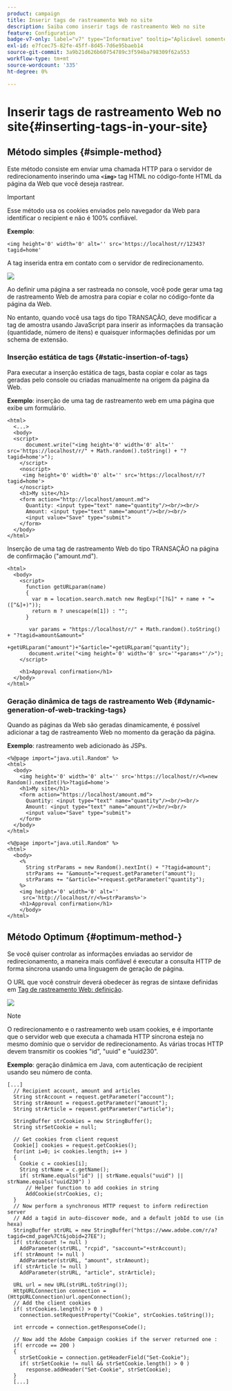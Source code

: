 ```yaml
---
product: campaign
title: Inserir tags de rastreamento Web no site
description: Saiba como inserir tags de rastreamento Web no site
feature: Configuration
badge-v7-only: label="v7" type="Informative" tooltip="Aplicável somente ao Campaign Classic v7"
exl-id: e7fcec75-82fe-45ff-8d45-7d6e95baeb14
source-git-commit: 3a9b21d626b60754789c3f594ba798309f62a553
workflow-type: tm+mt
source-wordcount: '335'
ht-degree: 0%

---
```


# Inserir tags de rastreamento Web no site{#inserting-tags-in-your-site}

## Método simples {#simple-method}

Este método consiste em enviar uma chamada HTTP para o servidor de redirecionamento inserindo uma **`<img>`** tag HTML no código-fonte HTML da página da Web que você deseja rastrear.

>[!IMPORTANT]
>
>Esse método usa os cookies enviados pelo navegador da Web para identificar o recipient e não é 100% confiável.

**Exemplo**:

```
<img height='0' width='0' alt='' src='https://localhost/r/12343?tagid=home'
```

A tag inserida entra em contato com o servidor de redirecionamento.

![](assets/d_ncs_integration_webtracking_structure2.png)

Ao definir uma página a ser rastreada no console, você pode gerar uma tag de rastreamento Web de amostra para copiar e colar no código-fonte da página da Web.

No entanto, quando você usa tags do tipo TRANSAÇÃO, deve modificar a tag de amostra usando JavaScript para inserir as informações da transação (quantidade, número de itens) e quaisquer informações definidas por um schema de extensão.

### Inserção estática de tags {#static-insertion-of-tags}

Para executar a inserção estática de tags, basta copiar e colar as tags geradas pelo console ou criadas manualmente na origem da página da Web.

**Exemplo**: inserção de uma tag de rastreamento web em uma página que exibe um formulário.

```
<html>
  <...>
  <body>
  <script>
      document.write("<img height='0' width='0' alt='' src='https://localhost/r/" + Math.random().toString() + "?tagid=home'>");
    </script>
    <noscript>
     <img height='0' width='0' alt='' src='https://localhost/r/?tagid=home'>
    </noscript>
    <h1>My site</h1>
    <form action="http://localhost/amount.md">
      Quantity: <input type="text" name="quantity"/><br/><br/>
      Amount: <input type="text" name="amount"/><br/><br/>
      <input value="Save" type="submit">
    </form>
  </body>
</html>
```

Inserção de uma tag de rastreamento Web do tipo TRANSAÇÃO na página de confirmação (&quot;amount.md&quot;).

```
<html>
  <body>
    <script>
      function getURLparam(name) 
      {
        var m = location.search.match new RegExp("[?&]" + name + "=([^&]+)"));
        return m ? unescape(m[1]) : "";
      }
 
       var params = "https://localhost/r/" + Math.random().toString() + "?tagid=amount&amount="
                      +getURLparam("amount")+"&article="+getURLparam("quantity");
       document.write("<img height='0' width='0' src='"+params+"'/>");
    </script>

    <h1>Approval confirmation</h1>
  </body>
</html>
```

### Geração dinâmica de tags de rastreamento Web {#dynamic-generation-of-web-tracking-tags}

Quando as páginas da Web são geradas dinamicamente, é possível adicionar a tag de rastreamento Web no momento da geração da página.

**Exemplo**: rastreamento web adicionado às JSPs.

```
<%@page import="java.util.Random" %>
<html>
  <body>
    <img height='0' width='0' alt='' src='https://localhost/r/<%=new Random().nextInt()%>?tagid=home'>
    <h1>My site</h1>
    <form action="https://localhost/amount.md">
      Quantity: <input type="text" name="quantity"/><br/><br/>
      Amount: <input type="text" name="amount"/><br/><br/>
      <input value="Save" type="submit">
    </form>
  </body>
</html>
```

```
<%@page import="java.util.Random" %>
<html>
  <body>
    <%  
      String strParams = new Random().nextInt() + "?tagid=amount";
      strParams += "&amount="+request.getParameter("amount");
      strParams += "&article="+request.getParameter("quantity");
    %>
    <img height='0' width='0' alt=''
     src='http://localhost/r/<%=strParams%>'>
    <h1>Approval confirmation</h1>
    </body>
</html>
```

## Método Optimum {#optimum-method-}

Se você quiser controlar as informações enviadas ao servidor de redirecionamento, a maneira mais confiável é executar a consulta HTTP de forma síncrona usando uma linguagem de geração de página.

O URL que você construir deverá obedecer às regras de sintaxe definidas em [Tag de rastreamento Web: definição](../../configuration/using/web-tracking-tag--definition.md).

![](assets/d_ncs_integration_webtracking_structure3.png)

>[!NOTE]
>
>O redirecionamento e o rastreamento web usam cookies, e é importante que o servidor web que executa a chamada HTTP síncrona esteja no mesmo domínio que o servidor de redirecionamento. As várias trocas HTTP devem transmitir os cookies &quot;id&quot;, &quot;uuid&quot; e &quot;uuid230&quot;.

**Exemplo**: geração dinâmica em Java, com autenticação de recipient usando seu número de conta.

```
[...]
  // Recipient account, amount and articles
  String strAccount = request.getParameter("account");
  String strAmount = request.getParameter("amount");
  String strArticle = request.getParameter("article");

  StringBuffer strCookies = new StringBuffer();
  String strSetCookie = null;

  // Get cookies from client request
  Cookie[] cookies = request.getCookies();
  for(int i=0; i< cookies.length; i++ )
  {
    Cookie c = cookies[i];
    String strName = c.getName();
    if( strName.equals("id") || strName.equals("uuid") || strName.equals("uuid230") )
      // Helper function to add cookies in string
      AddCookie(strCookies, c);
  }
  // Now perform a synchronous HTTP request to inform redirection server
  // Add a tagid in auto-discover mode, and a default jobId to use (in hexa)
  StringBuffer strURL = new StringBuffer("https://www.adobe.com/r/a?tagid=cmd_page%7Ct&jobid=27EE");
  if( strAccount != null )
    AddParameter(strURL, "rcpid", "saccount="+strAccount);
  if( strAmount != null )
    AddParameter(strURL, "amount", strAmount);
  if( strArticle != null )
    AddParameter(strURL, "article", strArticle);
  
  URL url = new URL(strURL.toString());
  HttpURLConnection connection = (HttpURLConnection)url.openConnection();
  // Add the client cookies
  if( strCookies.length() > 0 )
    connection.setRequestProperty("Cookie", strCookies.toString());

  int errcode = connection.getResponseCode();

  // Now add the Adobe Campaign cookies if the server returned one :
  if( errcode == 200 )
  {
    strSetCookie = connection.getHeaderField("Set-Cookie");
    if( strSetCookie != null && strSetCookie.length() > 0 )
      response.addHeader("Set-Cookie", strSetCookie);
  }
  [...]
```

